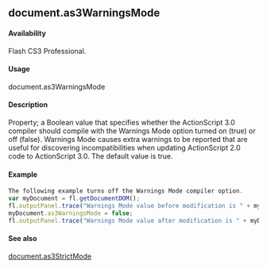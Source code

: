 ## document.as3WarningsMode

#### Availability

Flash CS3 Professional.

#### Usage

document.as3WarningsMode

#### Description

Property; a Boolean value that specifies whether the ActionScript 3.0 compiler should compile with the Warnings Mode option turned on (true) or off (false). Warnings Mode causes extra warnings to be reported that are useful for discovering incompatibilities when updating ActionScript 2.0 code to ActionScript 3.0. The default value is true.

#### Example

```javascript
The following example turns off the Warnings Mode compiler option.
var myDocument = fl.getDocumentDOM();
fl.outputPanel.trace("Warnings Mode value before modification is " + myDocument.as3WarningsMode);
myDocument.as3WarningsMode = false;
fl.outputPanel.trace("Warnings Mode value after modification is " + myDocument.as3WarningsMode);

```
#### See also

[document.as3StrictMode](#!AdobeDocs/developers-animatesdk-docs/master/Document_object/docume19.md)
